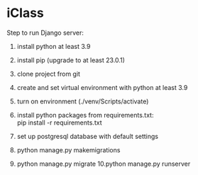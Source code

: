 # iClass

Step to run Django server:

1. install python at least 3.9
2. install pip (upgrade to at least 23.0.1)
3. clone project from git
4. create and set virtual environment with python at least 3.9
5. turn on environment (./venv/Scripts/activate)
6. install python packages from requirements.txt:  
pip install -r requirements.txt
7. set up postgresql database with default settings

8. python manage.py makemigrations
9. python manage.py migrate
10.python manage.py runserver
